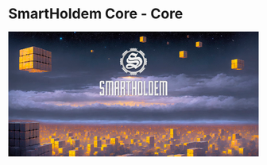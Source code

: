 # SmartHoldem Core - Core

![SmartHoldem BlockChain](https://raw.githubusercontent.com/smartholdem/sth-core/main/packages/core/banner.png)

